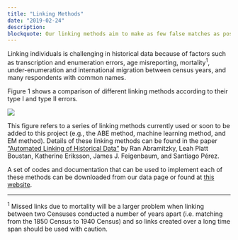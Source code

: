 ```yaml
---
title: "Linking Methods"
date: "2019-02-24"
description:
blockquote: Our linking methods aim to make as few false matches as possible (minimize type I errors) while creating as many of the true matches as possible (minimize type II errors).
---
```

Linking individuals is challenging in historical data because of factors such as transcription and enumeration errors, age misreporting, mortality<sup>1</sup>, under-enumeration and international migration between census years, and many respondents with common names.
    
Figure 1 shows a comparison of different linking methods according to their type I and type II errors.

<img src="/uploads/link_methods.png" />

This figure refers to a series of linking methods currently used or soon to be added to this project (e.g., the ABE method, machine learning method, and EM method). Details of these linking methods can be found in the paper <a target="_blank" href="https://scholar.princeton.edu/sites/default/files/lboustan/files/nber_automated_linking.pdf">“Automated Linking of Historical Data”</a> by Ran Abramitzky, Leah Platt Boustan, Katherine Eriksson, James J. Feigenbaum, and Santiago Pérez. 
    
A set of codes and documentation that can be used to implement each of these methods can be downloaded from our data page or found at <a target="_blank" href="https://ranabr.people.stanford.edu/matching-codes">this website</a>.

<hr class="my-2"><p class="footnote"><sup>1</sup> Missed links due to mortality will be a larger problem when linking between two Censuses conducted a number of years apart (i.e. matching from the 1850 Census to 1940 Census) and so links created over a long time span should be used with caution.</p>       